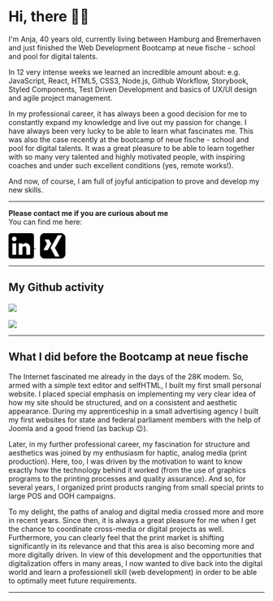 # Hi, there 👋🏼

I'm Anja, 40 years old, currently living between Hamburg and Bremerhaven and just finished the Web Development Bootcamp at neue fische - school and pool for digital talents.

In 12 very intense weeks we learned an incredible amount about: e.g. JavaScript, React, HTML5, CSS3, Node.js, Github Workflow, Storybook, Styled Components, Test Driven Development and basics of UX/UI design and agile project management.

In my professional career, it has always been a good decision for me to constantly expand my knowledge and live out my passion for change. I have always been very lucky to be able to learn what fascinates me. This was also the case recently at the bootcamp of neue fische - school and pool for digital talents. 
It was a great pleasure to be able to learn together with so many very talented and highly motivated people, with inspiring coaches and under such excellent conditions (yes, remote works!).

And now, of course, I am full of joyful anticipation to prove and develop my new skills. 

***

**Please contact me if you are curious about me** </br> You can find me here:

<a href="https://www.linkedin.com/in/anja-seeba-9298a393/">
  <img align="center" width="50px" height="50px" src="./assets/linkedin-logo.svg" /> <a/>
&nbsp;
<a href="https://www.xing.com/profile/Anja_Seeba/cv">
  <img align="center" width="50px" height="50px" src="./assets/xing-logo.svg" /> <a/>
  
***

## My Github activity


<p>
<a href="https://github.com/aseeba/github-readme-stats">
  <img align="center" src="https://github-readme-stats.vercel.app/api?username=aseeba&show_icons=true&theme=react&count_private=true&custom_title=Anja's Github Stats" />
</a>
</p>
<p>
<a href="https://github.com/aseeba/github-readme-stats">
  <img align="center" src="https://github-readme-stats.vercel.app/api/top-langs/?username=aseeba&theme=react" />
</a>
</p>

***

## What I did before the Bootcamp at neue fische

The Internet fascinated me already in the days of the 28K modem. So, armed with a simple text editor and selfHTML, I built my first small personal website. I placed special emphasis on implementing my very clear idea of how my site should be structured, and on a consistent and aesthetic appearance. During my apprenticeship in a small advertising agency I built my first websites for state and federal parliament members with the help of Joomla and a good friend (as backup 😉). 

Later, in my further professional career, my fascination for structure and aesthetics was joined by my enthusiasm for haptic, analog media (print production). Here, too, I was driven by the motivation to want to know exactly how the technology behind it worked (from the use of graphics programs to the printing processes and quality assurance). And so, for several years, I organized print products ranging from small special prints to large POS and OOH campaigns.

To my delight, the paths of analog and digital media crossed more and more in recent years. Since then, it is always a great pleasure for me when I get the chance to coordinate cross-media or digital projects as well. Furthermore, you can clearly feel that the print market is shifting significantly in its relevance and that this area is also becoming more and more digitally driven.
In view of this development and the opportunities that digitalization offers in many areas, I now wanted to dive back into the digital world and learn a professionell skill (web development) in order to be able to optimally meet future requirements.

***

<!-- <p>
<a href="https://github.com/aseeba/capstone-project">
  <img align="center" src="https://github-readme-stats.vercel.app/api/pin/?username=aseeba&repo=capstone-project&show_icons=true&theme=react" />
</a>
</p> -->
